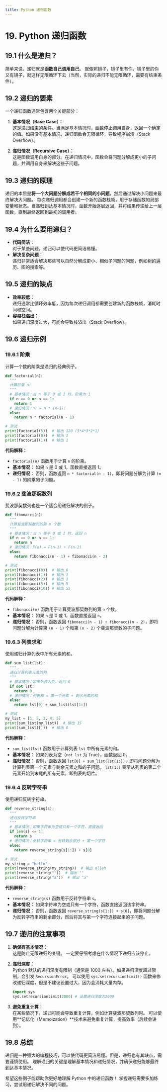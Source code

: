 ```yaml
---
title: Python 递归函数
---
```


# 19. Python 递归函数

## 19.1 什么是递归？

简单来说，递归就是**函数自己调用自己**。  就像照镜子，镜子里有你，镜子里的你又有镜子，就这样无限循环下去（当然，实际的递归不能无限循环，需要有结束条件）。

## 19.2 递归的要素

一个递归函数通常包含两个关键部分：

1.  **基本情况（Base Case）：**  
    这是递归结束的条件。当满足基本情况时，函数停止调用自身，返回一个确定的值。如果没有基本情况，递归函数会无限循环，导致程序崩溃（Stack Overflow）。

2.  **递归情况（Recursive Case）：**  
    这是函数调用自身的部分。在递归情况中，函数会将问题分解成更小的子问题，并调用自身来解决这些子问题。

## 19.3 递归的原理

递归的本质是**将一个大问题分解成若干个相同的小问题**，然后通过解决小问题来最终解决大问题。  每次递归调用都会创建一个新的函数栈帧，用于存储函数的局部变量和状态。当递归到达基本情况时，函数开始逐层返回，并将结果传递给上一层函数，直到最终返回到最初的调用者。

## 19.4 为什么要用递归？

*   **代码简洁：**  
    对于某些问题，递归可以使代码更简洁易懂。
*   **解决复杂问题：**  
    递归非常适合解决那些可以自然分解成更小、相似子问题的问题，例如树的遍历、图的搜索等。

## 19.5 递归的缺点

*   **效率较低：**  
    递归通常比循环效率低，因为每次递归调用都需要创建新的函数栈帧，消耗时间和空间。
*   **容易栈溢出：**  
    如果递归深度过大，可能会导致栈溢出（Stack Overflow）。

## 19.6 递归示例

### 19.6.1 阶乘

计算一个数的阶乘是递归的经典例子。

```python
def factorial(n):
  """
  计算阶乘 n!
  """
  # 基本情况：当 n 等于 0 或 1 时，阶乘为 1
  if n == 0 or n == 1:
    return 1
  # 递归情况：n! = n * (n-1)!
  else:
    return n * factorial(n - 1)

# 测试
print(factorial(5))  # 输出 120 (5*4*3*2*1)
print(factorial(0))  # 输出 1
print(factorial(1))  # 输出 1
```

**代码解释：**

*   `factorial(n)` 函数用于计算 `n` 的阶乘。
*   **基本情况：**  如果 `n` 是 0 或 1，函数直接返回 1。
*   **递归情况：**  否则，函数返回 `n * factorial(n - 1)`，即将问题分解为计算 `(n - 1)` 的阶乘的子问题。

### 19.6.2 斐波那契数列

斐波那契数列也是一个适合用递归解决的例子。

```python
def fibonacci(n):
  """
  计算斐波那契数列的第 n 个数
  """
  # 基本情况：当 n 等于 0 或 1 时，返回 n
  if n == 0 or n == 1:
    return n
  # 递归情况：F(n) = F(n-1) + F(n-2)
  else:
    return fibonacci(n - 1) + fibonacci(n - 2)

# 测试
print(fibonacci(0))  # 输出 0
print(fibonacci(1))  # 输出 1
print(fibonacci(2))  # 输出 1
print(fibonacci(5))  # 输出 5
print(fibonacci(10)) # 输出 55
```

**代码解释：**

*   `fibonacci(n)` 函数用于计算斐波那契数列的第 `n` 个数。
*   **基本情况：**  如果 `n` 是 0 或 1，函数直接返回 `n`。
*   **递归情况：**  否则，函数返回 `fibonacci(n - 1) + fibonacci(n - 2)`，即将问题分解为计算第 `(n - 1)` 个和第 `(n - 2)` 个斐波那契数的子问题。

### 19.6.3 列表求和

使用递归计算列表中所有元素的和。

```python
def sum_list(lst):
  """
  递归计算列表元素的和
  """
  # 基本情况：如果列表为空，返回 0
  if not lst:
    return 0
  # 递归情况：列表和 = 第一个元素 + 剩余元素的和
  else:
    return lst[0] + sum_list(lst[1:])

# 测试
my_list = [1, 2, 3, 4, 5]
print(sum_list(my_list))  # 输出 15
print(sum_list([]))  # 输出 0
```

**代码解释：**

*   `sum_list(lst)` 函数用于计算列表 `lst` 中所有元素的和。
*   **基本情况：**  如果列表为空（`not lst` 为 True），函数返回 0。
*   **递归情况：**  否则，函数返回 `lst[0] + sum_list(lst[1:])`，即将问题分解为计算列表第一个元素与剩余元素之和的子问题。  `lst[1:]` 表示从列表的第二个元素开始到末尾的所有元素，即列表的切片。

### 19.6.4  反转字符串

使用递归反转字符串。

```python
def reverse_string(s):
  """
  递归反转字符串
  """
  # 基本情况：如果字符串为空或只有一个字符，直接返回
  if len(s) <= 1:
    return s
  # 递归情况：反转字符串 = 反转剩余部分 + 第一个字符
  else:
    return reverse_string(s[1:]) + s[0]

# 测试
my_string = "hello"
print(reverse_string(my_string))  # 输出 olleh
print(reverse_string(""))  # 输出 ""
print(reverse_string("a"))  # 输出 "a"
```

**代码解释：**

*   `reverse_string(s)` 函数用于反转字符串 `s`。
*   **基本情况：**  如果字符串为空或只有一个字符，函数直接返回该字符串。
*   **递归情况：**  否则，函数返回 `reverse_string(s[1:]) + s[0]`，即将问题分解为反转字符串的剩余部分，然后将其与第一个字符连接起来的子问题。

## 19.7 递归的注意事项

1.  **确保有基本情况：**  
    这是防止无限递归的关键。  一定要仔细考虑在什么情况下递归应该停止。

2.  **递归深度：**  
    Python 默认的递归深度有限制（通常是 1000 左右）。如果递归深度超过限制，会引发 `RecursionError`。  可以使用 `sys.setrecursionlimit()` 函数来修改递归深度，但是不建议设置过大，因为会消耗大量内存。

    ```python
    import sys
    sys.setrecursionlimit(2000) # 设置递归深度为2000
    ```

3.  **避免重复计算：**  
    在某些情况下，递归可能会导致重复计算，例如计算斐波那契数列时。  可以使用**记忆化（Memoization）**技术来避免重复计算，提高效率（后续会讲到）。

## 19.8 总结

递归是一种强大的编程技巧，可以使代码更简洁易懂。但是，递归也有其缺点，需要谨慎使用。  理解递归的关键是理解基本情况和递归情况，并确保递归能够最终到达基本情况。

希望这些例子能帮助你更好地理解 Python 中的递归函数！ 掌握递归需要多加练习，尝试用递归解决不同的问题。